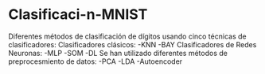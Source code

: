# Clasificaci-n-MNIST
Diferentes métodos de clasificación de dígitos usando cinco técnicas de clasificadores:
Clasificadores clásicos:
  -KNN 
  -BAY
Clasificadores de Redes Neuronas:
  -MLP
  -SOM
  -DL
Se han utilizado diferentes métodos de preprocesmiento de datos:
  -PCA
  -LDA
  -Autoencoder

